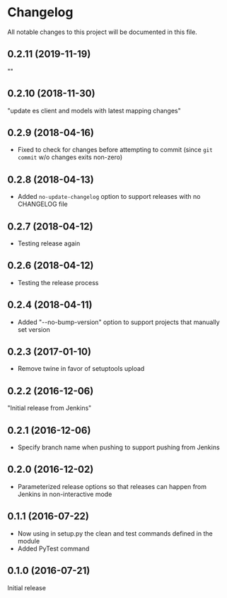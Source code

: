# Changelog

All notable changes to this project will be documented in this file.

0.2.11 (2019-11-19)
-------------------
""

0.2.10 (2018-11-30)
-------------------
"update es client and models with latest mapping changes"

0.2.9 (2018-04-16)
------------------
- Fixed to check for changes before attempting to commit (since `git commit` w/o changes exits non-zero)

0.2.8 (2018-04-13)
------------------
- Added `no-update-changelog` option to support releases with no CHANGELOG file

0.2.7 (2018-04-12)
------------------
- Testing release again

0.2.6 (2018-04-12)
------------------
- Testing the release process

0.2.4 (2018-04-11)
------------------
- Added "--no-bump-version" option to support projects that manually set version

0.2.3 (2017-01-10)
------------------
- Remove twine in favor of setuptools upload

0.2.2 (2016-12-06)
------------------
"Initial release from Jenkins"

0.2.1 (2016-12-06)
------------------
- Specify branch name when pushing to support pushing from Jenkins

0.2.0 (2016-12-02)
------------------
- Parameterized release options so that releases can happen from Jenkins in non-interactive mode

0.1.1 (2016-07-22)
------------------
- Now using in setup.py the clean and test commands defined in the module
- Added PyTest command

0.1.0 (2016-07-21)
------------------
Initial release